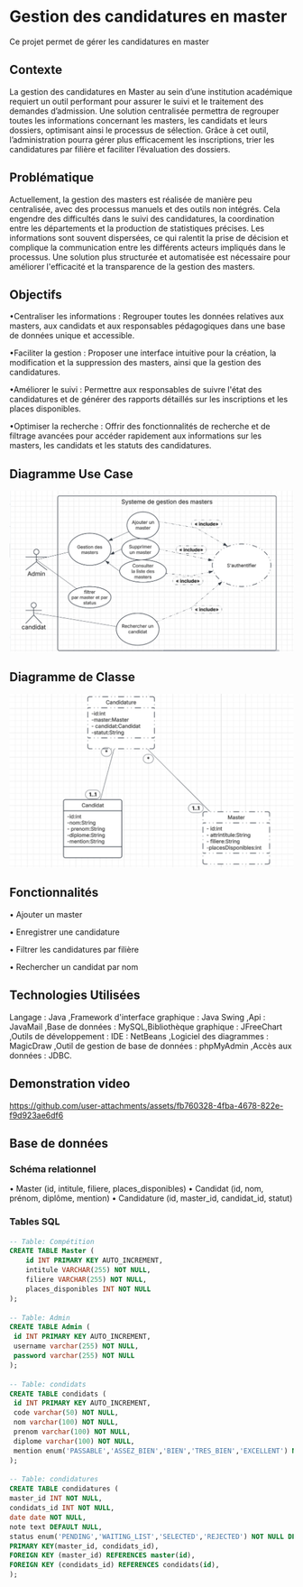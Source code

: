 # Gestion des candidatures en master

Ce projet permet de gérer les candidatures en master

## Contexte

La gestion des candidatures en Master au sein d’une institution académique requiert un outil performant pour assurer le suivi et le traitement des demandes d’admission. Une solution centralisée permettra de regrouper toutes les informations concernant les masters, les candidats et leurs dossiers, optimisant ainsi le processus de sélection. Grâce à cet outil, l’administration pourra gérer plus efficacement les inscriptions, trier les candidatures par filière et faciliter l’évaluation des dossiers.

## Problématique

Actuellement, la gestion des masters est réalisée de manière peu centralisée, avec des processus manuels et des outils non intégrés. Cela engendre des difficultés dans le suivi des candidatures, la coordination entre les départements et la production de statistiques précises. Les informations sont souvent dispersées, ce qui ralentit la prise de décision et complique la communication entre les différents acteurs impliqués dans le processus. Une solution plus structurée et automatisée est nécessaire pour améliorer l'efficacité et la transparence de la gestion des masters.

## Objectifs

•Centraliser les informations : Regrouper toutes les données relatives aux masters, aux candidats et aux responsables pédagogiques dans une base de données unique et accessible.

•Faciliter la gestion : Proposer une interface intuitive pour la création, la modification et la suppression des masters, ainsi que la gestion des candidatures.

•Améliorer le suivi : Permettre aux responsables de suivre l'état des candidatures et de générer des rapports détaillés sur les inscriptions et les places disponibles.

•Optimiser la recherche : Offrir des fonctionnalités de recherche et de filtrage avancées pour accéder rapidement aux informations sur les masters, les candidats et les statuts des candidatures.

## Diagramme Use Case
 
![image alt](https://github.com/bouzdigZakaria/projetctrl2/blob/master/usecasediagramme.PNG?raw=true)

## Diagramme de Classe

![image alt](https://github.com/bouzdigZakaria/projetctrl2/blob/master/classDiagramm1.PNG?raw=true)

## Fonctionnalités

• Ajouter un master 

• Enregistrer une candidature 

• Filtrer les candidatures par filière 

• Rechercher un candidat par nom

## Technologies Utilisées

Langage : Java ,Framework d'interface graphique : Java Swing ,Api : JavaMail ,Base de données : MySQL,Bibliothèque graphique : JFreeChart ,Outils de développement : IDE : NetBeans ,Logiciel des diagrammes : MagicDraw ,Outil de gestion de base de données : phpMyAdmin ,Accès aux données : JDBC.

## Demonstration video

https://github.com/user-attachments/assets/fb760328-4fba-4678-822e-f9d923ae6df6
## Base de données

### Schéma relationnel

• Master (id, intitule, filiere, places_disponibles)
• Candidat (id, nom, prénom, diplôme, mention)
• Candidature (id, master_id, candidat_id, statut)

### Tables SQL

```sql
-- Table: Compétition
CREATE TABLE Master (
    id INT PRIMARY KEY AUTO_INCREMENT,
    intitule VARCHAR(255) NOT NULL,
    filiere VARCHAR(255) NOT NULL,
    places_disponibles INT NOT NULL
);

-- Table: Admin
CREATE TABLE Admin (
 id INT PRIMARY KEY AUTO_INCREMENT,
 username varchar(255) NOT NULL,
 password varchar(255) NOT NULL
);

-- Table: condidats
CREATE TABLE condidats (
 id INT PRIMARY KEY AUTO_INCREMENT,
 code varchar(50) NOT NULL,
 nom varchar(100) NOT NULL,
 prenom varchar(100) NOT NULL,
 diplome varchar(100) NOT NULL,
 mention enum('PASSABLE','ASSEZ_BIEN','BIEN','TRES_BIEN','EXCELLENT') NOT NULL
);

-- Table: condidatures
CREATE TABLE condidatures (
master_id INT NOT NULL,
condidats_id INT NOT NULL,
date date NOT NULL,
note text DEFAULT NULL,
status enum('PENDING','WAITING_LIST','SELECTED','REJECTED') NOT NULL DEFAULT 'PENDING',
PRIMARY KEY(master_id, condidats_id),
FOREIGN KEY (master_id) REFERENCES master(id),
FOREIGN KEY (condidats_id) REFERENCES condidats(id),
);



